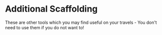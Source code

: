 # Additional Scaffolding

These are other tools which you may find useful on your travels - You don't need to use them if you do not want to!